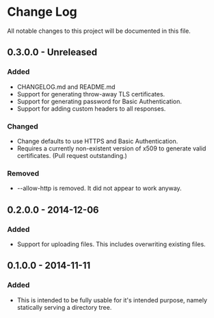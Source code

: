 # Change Log
All notable changes to this project will be documented in this file.

## 0.3.0.0 - Unreleased
### Added
- CHANGELOG.md and README.md
- Support for generating throw-away TLS certificates.
- Support for generating password for Basic Authentication.
- Support for adding custom headers to all responses.

### Changed
- Change defaults to use HTTPS and Basic Authentication.
- Requires a currently non-existent version of x509 to generate valid certificates.  (Pull request outstanding.)

### Removed
- \-\-allow\-http is removed.  It did not appear to work anyway.

## 0.2.0.0 - 2014-12-06
### Added
- Support for uploading files.  This includes overwriting existing files.

## 0.1.0.0 - 2014-11-11
### Added
- This is intended to be fully usable for it's intended purpose, namely statically serving
a directory tree.
